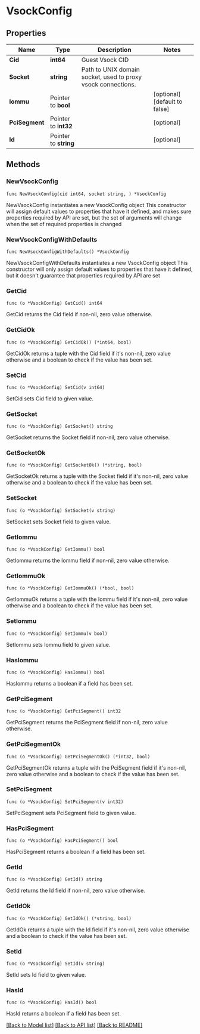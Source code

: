 # VsockConfig

## Properties

Name | Type | Description | Notes
------------ | ------------- | ------------- | -------------
**Cid** | **int64** | Guest Vsock CID | 
**Socket** | **string** | Path to UNIX domain socket, used to proxy vsock connections. | 
**Iommu** | Pointer to **bool** |  | [optional] [default to false]
**PciSegment** | Pointer to **int32** |  | [optional] 
**Id** | Pointer to **string** |  | [optional] 

## Methods

### NewVsockConfig

`func NewVsockConfig(cid int64, socket string, ) *VsockConfig`

NewVsockConfig instantiates a new VsockConfig object
This constructor will assign default values to properties that have it defined,
and makes sure properties required by API are set, but the set of arguments
will change when the set of required properties is changed

### NewVsockConfigWithDefaults

`func NewVsockConfigWithDefaults() *VsockConfig`

NewVsockConfigWithDefaults instantiates a new VsockConfig object
This constructor will only assign default values to properties that have it defined,
but it doesn't guarantee that properties required by API are set

### GetCid

`func (o *VsockConfig) GetCid() int64`

GetCid returns the Cid field if non-nil, zero value otherwise.

### GetCidOk

`func (o *VsockConfig) GetCidOk() (*int64, bool)`

GetCidOk returns a tuple with the Cid field if it's non-nil, zero value otherwise
and a boolean to check if the value has been set.

### SetCid

`func (o *VsockConfig) SetCid(v int64)`

SetCid sets Cid field to given value.


### GetSocket

`func (o *VsockConfig) GetSocket() string`

GetSocket returns the Socket field if non-nil, zero value otherwise.

### GetSocketOk

`func (o *VsockConfig) GetSocketOk() (*string, bool)`

GetSocketOk returns a tuple with the Socket field if it's non-nil, zero value otherwise
and a boolean to check if the value has been set.

### SetSocket

`func (o *VsockConfig) SetSocket(v string)`

SetSocket sets Socket field to given value.


### GetIommu

`func (o *VsockConfig) GetIommu() bool`

GetIommu returns the Iommu field if non-nil, zero value otherwise.

### GetIommuOk

`func (o *VsockConfig) GetIommuOk() (*bool, bool)`

GetIommuOk returns a tuple with the Iommu field if it's non-nil, zero value otherwise
and a boolean to check if the value has been set.

### SetIommu

`func (o *VsockConfig) SetIommu(v bool)`

SetIommu sets Iommu field to given value.

### HasIommu

`func (o *VsockConfig) HasIommu() bool`

HasIommu returns a boolean if a field has been set.

### GetPciSegment

`func (o *VsockConfig) GetPciSegment() int32`

GetPciSegment returns the PciSegment field if non-nil, zero value otherwise.

### GetPciSegmentOk

`func (o *VsockConfig) GetPciSegmentOk() (*int32, bool)`

GetPciSegmentOk returns a tuple with the PciSegment field if it's non-nil, zero value otherwise
and a boolean to check if the value has been set.

### SetPciSegment

`func (o *VsockConfig) SetPciSegment(v int32)`

SetPciSegment sets PciSegment field to given value.

### HasPciSegment

`func (o *VsockConfig) HasPciSegment() bool`

HasPciSegment returns a boolean if a field has been set.

### GetId

`func (o *VsockConfig) GetId() string`

GetId returns the Id field if non-nil, zero value otherwise.

### GetIdOk

`func (o *VsockConfig) GetIdOk() (*string, bool)`

GetIdOk returns a tuple with the Id field if it's non-nil, zero value otherwise
and a boolean to check if the value has been set.

### SetId

`func (o *VsockConfig) SetId(v string)`

SetId sets Id field to given value.

### HasId

`func (o *VsockConfig) HasId() bool`

HasId returns a boolean if a field has been set.


[[Back to Model list]](../README.md#documentation-for-models) [[Back to API list]](../README.md#documentation-for-api-endpoints) [[Back to README]](../README.md)


